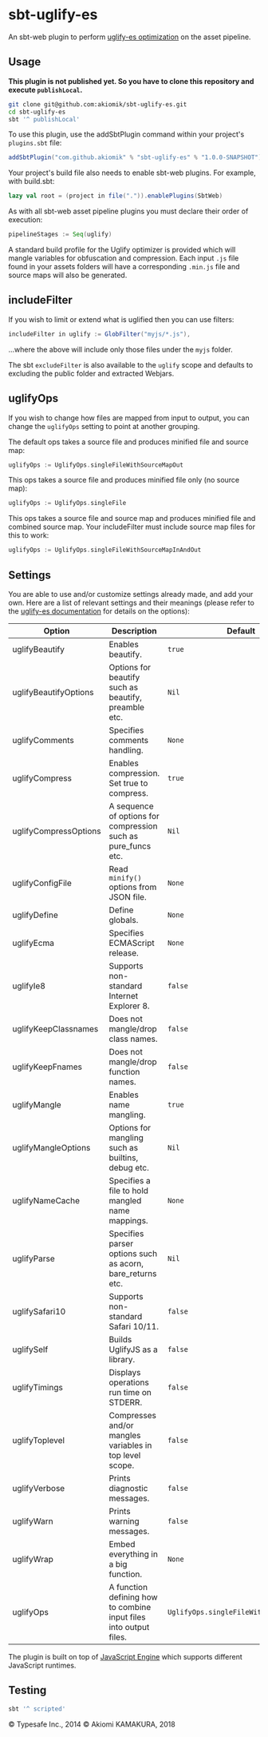 sbt-uglify-es
=============

An sbt-web plugin to perform [uglify-es optimization](https://github.com/mishoo/UglifyJS2/tree/harmony) on the asset pipeline.

Usage
-----
**This plugin is not published yet. So you have to clone this repository and execute `publishLocal`.**

```sh
git clone git@github.com:akiomik/sbt-uglify-es.git
cd sbt-uglify-es
sbt '^ publishLocal'
```

To use this plugin, use the addSbtPlugin command within your project's `plugins.sbt` file:

```scala
addSbtPlugin("com.github.akiomik" % "sbt-uglify-es" % "1.0.0-SNAPSHOT")
```

Your project's build file also needs to enable sbt-web plugins. For example, with build.sbt:

```scala
lazy val root = (project in file(".")).enablePlugins(SbtWeb)
```

As with all sbt-web asset pipeline plugins you must declare their order of execution:

```scala
pipelineStages := Seq(uglify)
```

A standard build profile for the Uglify optimizer is provided which will mangle variables for obfuscation and
compression. Each input `.js` file found in your assets folders will have a corresponding `.min.js` file and source maps will also be generated.

## includeFilter

If you wish to limit or extend what is uglified then you can use filters:
```scala
includeFilter in uglify := GlobFilter("myjs/*.js"),
```
...where the above will include only those files under the `myjs` folder.

The sbt `excludeFilter` is also available to the `uglify` scope and defaults to excluding the public folder and extracted Webjars.

## uglifyOps

If you wish to change how files are mapped from input to output, you can change the `uglifyOps` setting to point at another grouping.

The default ops takes a source file and produces minified file and source map:
```scala
uglifyOps := UglifyOps.singleFileWithSourceMapOut
```

This ops takes a source file and produces minified file only (no source map):
```scala
uglifyOps := UglifyOps.singleFile
```

This ops takes a source file and source map and produces minified file and combined source map. Your includeFilter must include source map files for this to work:
```scala
uglifyOps := UglifyOps.singleFileWithSourceMapInAndOut
```

## Settings
You are able to use and/or customize settings already made, and add your own. Here are a list of relevant settings and
their meanings (please refer to the [uglify-es documentation](https://github.com/mishoo/UglifyJS2/tree/harmony) for details on the
options):

Option                  | Description                                                                                   | Default
------------------------|-----------------------------------------------------------------------------------------------|----------
uglifyBeautify          | Enables beautify.                                                                             | `true`
uglifyBeautifyOptions   | Options for beautify such as beautify, preamble etc.                                          | `Nil`
uglifyComments          | Specifies comments handling.                                                                  | `None`
uglifyCompress          | Enables compression. Set true to compress.                                                    | `true`
uglifyCompressOptions   | A sequence of options for compression such as pure_funcs etc.                      						| `Nil`
uglifyConfigFile        | Read `minify()` options from JSON file.                                                       | `None`
uglifyDefine            | Define globals.                                                                               | `None`
uglifyEcma              | Specifies ECMAScript release.                                                                 | `None`
uglifyIe8               | Supports non-standard Internet Explorer 8.                                                    | `false`
uglifyKeepClassnames    | Does not mangle/drop class names.                                                             | `false`
uglifyKeepFnames        | Does not mangle/drop function names.                                                          | `false`
uglifyMangle            | Enables name mangling.                                                                        | `true`
uglifyMangleOptions     | Options for mangling such as builtins, debug etc.                                             | `Nil`
uglifyNameCache         | Specifies a file to hold mangled name mappings.                                               | `None`
uglifyParse             | Specifies parser options such as acorn, bare_returns etc.                                     | `Nil`
uglifySafari10          | Supports non-standard Safari 10/11.                                                           | `false`
uglifySelf              | Builds UglifyJS as a library.                                                                 | `false`
uglifyTimings           | Displays operations run time on STDERR.                                                       | `false`
uglifyToplevel          | Compresses and/or mangles variables in top level scope.                                       | `false`
uglifyVerbose           | Prints diagnostic messages.                                                                   | `false`
uglifyWarn              | Prints warning messages.                                                                      | `false`
uglifyWrap              | Embed everything in a big function.                                                           | `None`
uglifyOps               | A function defining how to combine input files into output files.                             | `UglifyOps.singleFileWithSourceMapOut`

The plugin is built on top of [JavaScript Engine](https://github.com/typesafehub/js-engine) which supports different JavaScript runtimes.

## Testing

```sh
sbt '^ scripted'
```

&copy; Typesafe Inc., 2014
&copy; Akiomi KAMAKURA, 2018
